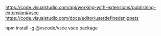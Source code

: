 https://code.visualstudio.com/api/working-with-extensions/publishing-extension#vsce
https://code.visualstudio.com/docs/editor/userdefinedsnippets

npm install -g @vscode/vsce
vsce package